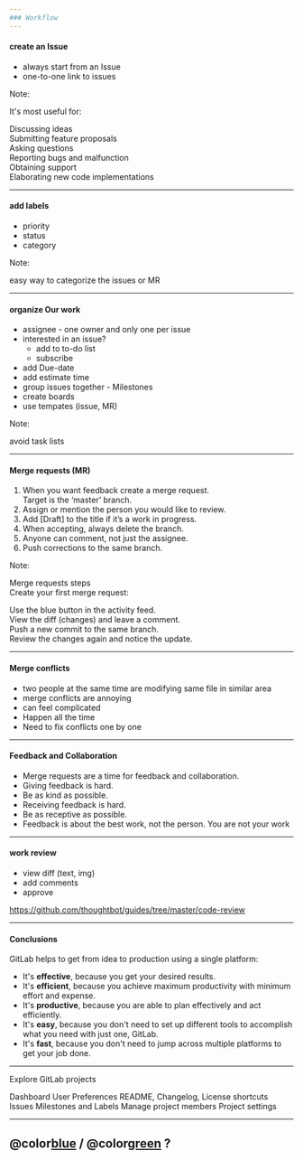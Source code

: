 ```yaml
---
### Workflow
---
```


#### create an Issue

- always start from an Issue
- one-to-one link to issues

Note:

It's most useful for:

Discussing ideas  
Submitting feature proposals  
Asking questions  
Reporting bugs and malfunction  
Obtaining support  
Elaborating new code implementations

---

#### add labels

- priority
- status
- category

Note:

easy way to categorize the issues or MR

---

#### organize Our work

- assignee - one owner and only one per issue
- interested in an issue?
  - add to to-do list
  - subscribe
- add Due-date
- add estimate time
- group issues together - Milestones
- create boards
- use tempates (issue, MR)

Note:

avoid task lists

---

#### Merge requests (MR)

1. When you want feedback create a merge request.  
   Target is the ‘master’ branch.
1. Assign or mention the person you would like to review.
1. Add [Draft] to the title if it’s a work in progress.
1. When accepting, always delete the branch.
1. Anyone can comment, not just the assignee.
1. Push corrections to the same branch.

Note:

Merge requests steps  
Create your first merge request:

Use the blue button in the activity feed.  
View the diff (changes) and leave a comment.  
Push a new commit to the same branch.  
Review the changes again and notice the update.

---

#### Merge conflicts

- two people at the same time are modifying
  same file in similar area
- merge conflicts are annoying
- can feel complicated
- Happen all the time
- Need to fix conflicts one by one

---

#### Feedback and Collaboration

- Merge requests are a time for feedback and collaboration.
- Giving feedback is hard.
- Be as kind as possible.
- Receiving feedback is hard.
- Be as receptive as possible.
- Feedback is about the best work, not the person. You are not your work

---

#### work review

- view diff (text, img)
- add comments
- approve

<https://github.com/thoughtbot/guides/tree/master/code-review>

---

#### Conclusions

GitLab helps to get from idea to production using a single platform:

- It's **effective**, because you get your desired results.
- It's **efficient**, because you achieve maximum
  productivity with minimum effort and expense.
- It's **productive**, because you are able to plan
  effectively and act efficiently.
- It's **easy**, because you don't need to set up different tools
  to accomplish what you need with just one, GitLab.
- It's **fast**, because you don't need to jump across
  multiple platforms to get your job done.

---

Explore GitLab projects

Dashboard
User Preferences
README, Changelog, License shortcuts
Issues
Milestones and Labels
Manage project members
Project settings

---

## @color[blue](Q) / @color[green](A) ?
